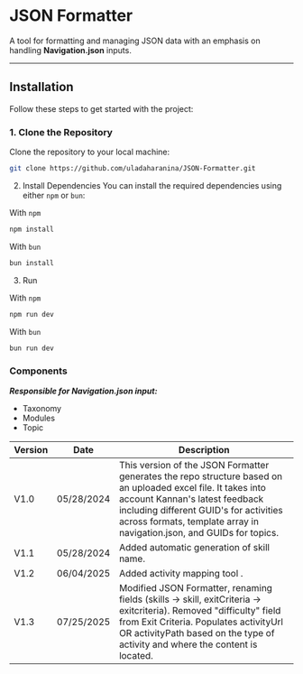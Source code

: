 # JSON Formatter

A tool for formatting and managing JSON data with an emphasis on handling **Navigation.json** inputs.

---

## Installation

Follow these steps to get started with the project:

### 1. Clone the Repository

Clone the repository to your local machine:

```bash
git clone https://github.com/uladaharanina/JSON-Formatter.git
```

2. Install Dependencies
   You can install the required dependencies using either `npm` or `bun`:

With `npm`

```bash
npm install
```

With `bun`

```bash
bun install
```

3. Run

With `npm`

```bash
npm run dev
```

With `bun`

```bash
bun run dev
```

### Components

**_Responsible for Navigation.json input:_**

- Taxonomy
- Modules
- Topic


| Version    | Date | Description |
| -------- | ------- | ----------- |
| V1.0  | 05/28/2024    | This version of the JSON Formatter generates the repo structure based on an uploaded excel file. It takes into account Kannan's latest feedback including different GUID's for activities across formats, template array in navigation.json, and GUIDs for topics. |
| V1.1  | 05/28/2024    | Added automatic generation of skill name. |
| V1.2  | 06/04/2025    | Added activity mapping tool . |
| V1.3  | 07/25/2025    | Modified JSON Formatter, renaming fields (skills -> skill, exitCriteria -> exitcriteria). Removed "difficulty" field from Exit Criteria. Populates activityUrl OR activityPath based on the type of activity and where the content is located.                               |